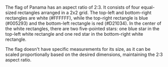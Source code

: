 The flag of Panama has an aspect ratio of 2:3. It consists of four equal-sized rectangles arranged in a 2x2 grid. The top-left and bottom-right rectangles are white (#FFFFFF), while the top-right rectangle is blue (#005293) and the bottom-left rectangle is red (#D21034). In the center of the white rectangles, there are two five-pointed stars: one blue star in the top-left white rectangle and one red star in the bottom-right white rectangle.

The flag doesn't have specific measurements for its size, as it can be scaled proportionally based on the desired dimensions, maintaining the 2:3 aspect ratio.